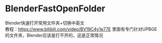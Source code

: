 # BlenderFastOpenFolder
Blender快速打开常用文件夹+切换中英文 <br />
教程：https://www.bilibili.com/video/BV19C4y1e77E  里面有专门针对UPBGE的文件夹，Blender应该是打不开的，这是正常情况
